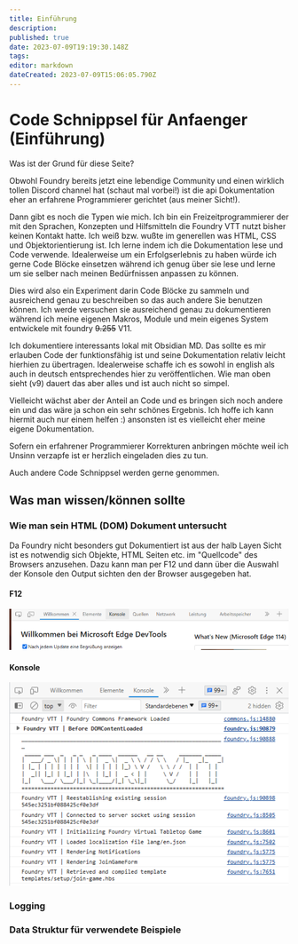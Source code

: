 ```yaml
---
title: Einführung
description: 
published: true
date: 2023-07-09T19:19:30.148Z
tags: 
editor: markdown
dateCreated: 2023-07-09T15:06:05.790Z
---
```


# Code Schnippsel für Anfaenger (Einführung)

Was ist der Grund für diese Seite?

Obwohl Foundry bereits jetzt eine lebendige Community und einen wirklich tollen Discord channel hat (schaut mal vorbei!) ist die api Dokumentation eher an erfahrene Programmierer gerichtet (aus meiner Sicht!).

Dann gibt es noch die Typen wie mich. Ich bin ein Freizeitprogrammierer der mit den Sprachen, Konzepten und Hilfsmitteln die Foundry VTT nutzt bisher keinen Kontakt hatte.
Ich weiß bzw. wußte im generellen was HTML, CSS und Objektorientierung ist. 
Ich lerne indem ich die Dokumentation lese und Code verwende. Idealerweise um ein Erfolgserlebnis zu haben würde ich gerne Code Blöcke einsetzen während ich genug über sie lese und lerne um sie selber nach meinen Bedürfnissen anpassen zu können.

Dies wird also ein Experiment darin Code Blöcke zu sammeln und ausreichend genau zu beschreiben so das auch andere Sie benutzen können. Ich werde versuchen sie ausreichend genau zu dokumentieren während ich meine eigenen Makros, Module und mein eigenes System entwickele mit foundry ~~9.255~~ V11.

Ich dokumentiere interessants lokal mit Obsidian MD. Das sollte es mir erlauben Code der funktionsfähig ist und seine Dokumentation relativ leicht hierhien zu übertragen. Idealerweise schaffe ich es sowohl in english als auch in deutsch entsprechendes hier zu veröffentlichen. Wie man oben sieht (v9) dauert das aber alles und ist auch nicht so simpel.

Vielleicht wächst aber der Anteil an Code und es bringen sich noch andere ein und das wäre ja schon ein sehr schönes Ergebnis. Ich hoffe ich kann hiermit auch nur einem helfen :) ansonsten ist es vielleicht eher meine eigene Dokumentation.

Sofern ein erfahrener Programmierer Korrekturen anbringen möchte weil ich Unsinn verzapfe ist er herzlich eingeladen dies zu tun.

Auch andere Code Schnippsel werden gerne genommen.

## Was man wissen/können sollte
### Wie man sein HTML (DOM) Dokument untersucht
Da Foundry nicht besonders gut Dokumentiert ist aus der halb Layen Sicht ist es notwendig sich Objekte, HTML Seiten etc. im "Quellcode" des Browsers anzusehen. Dazu kann man per F12 und dann über die Auswahl der Konsole den Output sichten den der Browser ausgegeben hat.

#### F12
![f12.png](/codesnippets/f12.png)
#### Konsole
![konsole.png](/codesnippets/konsole.png)
### Logging
### Data Struktur für verwendete Beispiele